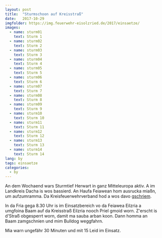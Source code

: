 ```yaml
---
layout: post
title:  "Sturmschoon auf Kreisstraß"
date:   2017-10-29
imgfolder: https://img.feuerwehr-eisolzried.de/2017/einsaetze/
images:
  - name: sturm01
    text: Sturm 1
  - name: sturm02
    text: Sturm 2
  - name: sturm03
    text: Sturm 3
  - name: sturm04
    text: Sturm 4
  - name: sturm05
    text: Sturm 5
  - name: sturm06
    text: Sturm 6
  - name: sturm07
    text: Sturm 7
  - name: sturm08
    text: Sturm 8
  - name: sturm09
    text: Sturm 9
  - name: sturm10
    text: Sturm 10
  - name: sturm11
    text: Sturm 11
  - name: sturm12
    text: Sturm 12
  - name: sturm13
    text: Sturm 13
  - name: sturm14
    text: Sturm 14
lang: by
tags: einsaetze
categories:
  - by
---
```

An dem Wochaend wars Sturmtief Herwart in ganz Mitteleuropa aktiv. A im Landkreis Dacha is wos bassierd. An Haufa Feiawean hom ausrucka miaßn, um aufzumramma. Da Kreisfeuerwehrverband hod a wos davo [gschriem](http://kfv-dachau.de/index.php?section=news&cmd=details&newsid=1018).

In da Fria gega 8.30 Uhr is im Einsatzbereich vo da Feiawea Eilzria a umgfoina Baam auf da Kreisstraß Eilzria nooch Priel gmoid worn. Z'erscht is d'Straß obgesperrt worn, damit ma sauba arban koon. Dann homma an Baam zamgschnien und mim Bulldog weggfahrn.

Mia warn ungefähr 30 Minuten und mit 15 Leid im Einsatz.
